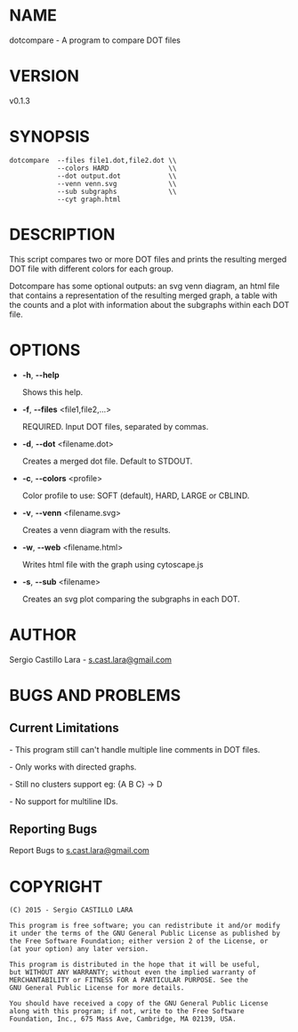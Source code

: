 # NAME

dotcompare - A program to compare DOT files

# VERSION

v0.1.3

# SYNOPSIS

    dotcompare  --files file1.dot,file2.dot \\  
                --colors HARD               \\   
                --dot output.dot            \\               
                --venn venn.svg             \\ 
                --sub subgraphs             \\ 
                --cyt graph.html               

# DESCRIPTION

This script compares two or more DOT files and 
prints the resulting merged DOT file with different 
colors for each group. 

Dotcompare has some optional outputs: an svg venn 
diagram, an html file that contains a 
representation of the resulting merged graph, a 
table with the counts and a plot with information
about the subgraphs within each DOT file.

# OPTIONS

- **-h**, **--help**               

    Shows this help. 

- **-f**, **--files** &lt;file1,file2,...>

    REQUIRED. Input DOT files, separated by commas.    

- **-d**, **--dot** &lt;filename.dot>

    Creates a merged dot file. Default to STDOUT.

- **-c**, **--colors** &lt;profile>

    Color profile to use: SOFT (default), HARD, LARGE or CBLIND.

- **-v**, **--venn** &lt;filename.svg>

    Creates a venn diagram with the results. 

- **-w**, **--web** &lt;filename.html>

    Writes html file with the graph using cytoscape.js

- **-s**, **--sub** &lt;filename>

    Creates an svg plot comparing the subgraphs in each DOT.

# AUTHOR

Sergio Castillo Lara - s.cast.lara@gmail.com

# BUGS AND PROBLEMS

## Current Limitations

\- This program still can't handle multiple line comments in DOT files.

\- Only works with directed graphs.

\- Still no clusters support eg: {A B C} -> D

\- No support for multiline IDs.

## Reporting Bugs

Report Bugs to s.cast.lara@gmail.com

# COPYRIGHT 

    (C) 2015 - Sergio CASTILLO LARA

    This program is free software; you can redistribute it and/or modify
    it under the terms of the GNU General Public License as published by
    the Free Software Foundation; either version 2 of the License, or
    (at your option) any later version.

    This program is distributed in the hope that it will be useful,
    but WITHOUT ANY WARRANTY; without even the implied warranty of
    MERCHANTABILITY or FITNESS FOR A PARTICULAR PURPOSE. See the
    GNU General Public License for more details.

    You should have received a copy of the GNU General Public License
    along with this program; if not, write to the Free Software
    Foundation, Inc., 675 Mass Ave, Cambridge, MA 02139, USA.
